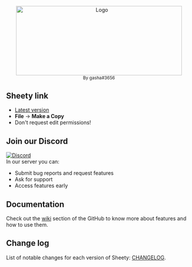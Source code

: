 <p align="center">
  
  <p align="center">
    <img src="https://i.imgur.com/Dlaubpx.png" alt="Logo" width="450" height="187.5">
  <br>
      <sub align="center">By gasha#3656</sub>
  </p>

  
## Sheety link
- [Latest version][sheety]
- <b>File</b> → <b>Make a Copy</b>
- Don't request edit permissions!

## Join our Discord
[![Discord](https://user-images.githubusercontent.com/5113962/116616080-e2a0ee80-a944-11eb-8c1f-b838233b29d5.png)][discord]
<br>
In our server you can:
- Submit bug reports and request features
- Ask for support
- Access features early

## Documentation
Check out the [wiki](https://github.com/gaasha/sheety/wiki) section of the GitHub to know more about features and how to use them.

## Change log
List of notable changes for each version of Sheety: [CHANGELOG](CHANGELOG.md).

[discord]: https://discord.gg/8WG7bR58QE
[sheety]: https://docs.google.com/spreadsheets/d/1Am5H_fiy1xuYxTkUXPXIlLy72fTagC6SGnbbV07ED40
